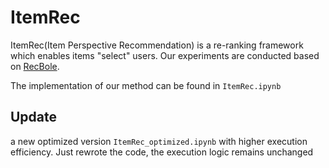 # ItemRec

ItemRec(Item Perspective Recommendation) is a re-ranking framework which enables items "select" users.  Our experiments are conducted based on [RecBole](https://github.com/RUCAIBox/RecBole).

The implementation of our method can be found in `ItemRec.ipynb` 

## Update
a new optimized version `ItemRec_optimized.ipynb` with higher execution efficiency. Just rewrote the code, the execution logic remains unchanged
